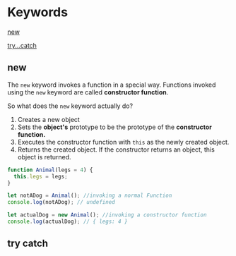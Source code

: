 # Keywords

[new](#new)

[try...catch](#try-catch)

## new

The `new` keyword invokes a function in a special way. Functions invoked using the  `new` keyword are called __constructor function__.

So what does the `new` keyword actually do?
1. Creates a new object
2. Sets the __object's__ prototype to be the prototype of the __constructor function.__
3. Executes the constructor function with `this` as the newly created object.
4. Returns the created object. If the constructor returns an object, this object is returned.  

``` JavaScript
function Animal(legs = 4) {
  this.legs = legs;
}

let notADog = Animal(); //invoking a normal Function
console.log(notADog); // undefined

let actualDog = new Animal(); //invoking a constructor function
console.log(actualDog); // { legs: 4 }
```

## try catch
